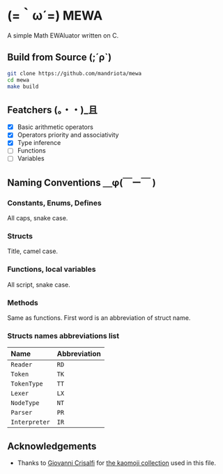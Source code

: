 # (=​｀ω´=) MEWA
A simple Math EWAluator written on C.

## Build from Source (;´ρ`)
```sh
git clone https://github.com/mandriota/mewa
cd mewa
make build
```

## Featchers (。・・)_且
- [X] Basic arithmetic operators
- [X] Operators priority and associativity
- [X] Type inference
- [ ] Functions
- [ ] Variables

## Naming Conventions ＿φ(￣ー￣ )
### Constants, Enums, Defines
All caps, snake case.

### Structs
Title, camel case.

### Functions, local variables
All script, snake case.

### Methods
Same as functions. First word is an abbreviation of struct name.

### Structs names abbreviations list
| Name          | Abbreviation |
|:--------------|:-------------|
| `Reader`      | `RD`         |
| `Token`       | `TK`         |
| `TokenType`   | `TT`         |
| `Lexer`       | `LX`         |
| `NodeType`    | `NT`         |
| `Parser`      | `PR`         |
| `Interpreter` | `IR`         |

## Acknowledgements
- Thanks to [Giovanni Crisalfi](https://github.com/gicrisf) for [the kaomoji collection](https://github.com/gicrisf/kaomel) used in this file.
